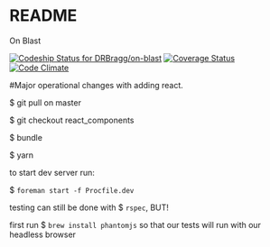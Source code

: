 # README

On Blast

[![Codeship Status for DRBragg/on-blast](https://app.codeship.com/projects/0bfea600-7472-0135-f713-66140c37bafa/status?branch=master)](https://app.codeship.com/projects/243946)
[![Coverage Status](https://coveralls.io/repos/github/DRBragg/on-blast/badge.svg?branch=master)](https://coveralls.io/github/DRBragg/on-blast?branch=master)
[![Code Climate](https://codeclimate.com/github/DRBragg/on-blast/badges/gpa.svg)](https://codeclimate.com/github/DRBragg/on-blast)

#Major operational changes with adding react.

$ git pull on master

$ git checkout react_components

$ bundle

$ yarn

to start dev server run:

$ `foreman start -f Procfile.dev`

testing can still be done with $ `rspec`, BUT!

first run $ `brew install phantomjs` so that our tests will run with our headless browser
